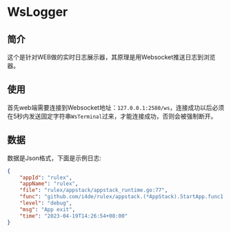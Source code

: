 # WsLogger
## 简介
这个是针对WEB做的实时日志展示器，其原理是用Websocket推送日志到浏览器。
## 使用
首先web端需要连接到Websocket地址：`127.0.0.1:2580/ws`，连接成功以后必须在5秒内发送固定字符串`WsTerminal`过来，才能连接成功，否则会被强制断开。
## 数据
数据是Json格式，下面是示例日志:
```json
{
    "appId": "rulex",
    "appName": "rulex",
    "file": "rulex/appstack/appstack_runtime.go:77",
    "func": "github.com/i4de/rulex/appstack.(*AppStack).StartApp.func1.1",
    "level": "debug",
    "msg": "App exit",
    "time": "2023-04-19T14:26:54+08:00"
}
```